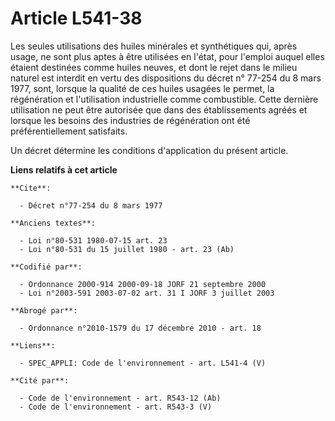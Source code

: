 # Article L541-38

Les seules utilisations des huiles minérales et synthétiques qui, après usage, ne sont plus aptes à être utilisées en l'état,
pour l'emploi auquel elles étaient destinées comme huiles neuves, et dont le rejet dans le milieu naturel est interdit en
vertu des dispositions du décret n° 77-254 du 8 mars 1977, sont, lorsque la qualité de ces huiles usagées le permet, la
régénération et l'utilisation industrielle comme combustible. Cette dernière utilisation ne peut être autorisée que dans des
établissements agréés et lorsque les besoins des industries de régénération ont été préférentiellement satisfaits.

Un décret détermine les conditions d'application du présent article.

**Liens relatifs à cet article**

	**Cite**:

	  - Décret n°77-254 du 8 mars 1977

	**Anciens textes**:

	  - Loi n°80-531 1980-07-15 art. 23
	  - Loi n°80-531 du 15 juillet 1980 - art. 23 (Ab)

	**Codifié par**:

	  - Ordonnance 2000-914 2000-09-18 JORF 21 septembre 2000
	  - Loi n°2003-591 2003-07-02 art. 31 I JORF 3 juillet 2003

	**Abrogé par**:

	  - Ordonnance n°2010-1579 du 17 décembre 2010 - art. 18

	**Liens**:

	  - SPEC_APPLI: Code de l'environnement - art. L541-4 (V)

	**Cité par**:

	  - Code de l'environnement - art. R543-12 (Ab)
	  - Code de l'environnement - art. R543-3 (V)
